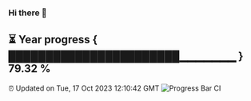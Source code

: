 ### Hi there 👋
⏳ Year progress { ███████████████████████▁▁▁▁▁▁▁ } 79.32 %
---
⏰ Updated on Tue, 17 Oct 2023 12:10:42 GMT
![Progress Bar CI](https://github.com/Moyi321/Moyi321/workflows/Progress%20Bar%20CI/badge.svg)
